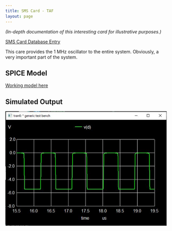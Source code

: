 ```yaml
---
title: SMS Card - TAF
layout: page
---
```

_(In-depth documentation of this interesting card for illustrative purposes.)_

[SMS Card Database Entry](https://static.righto.com/sms/TAF.html)

This care provides the 1 MHz oscillator to the entire system. Obviously, a very important 
part of the system.

## SPICE Model

[Working model here](https://github.com/brucemack/IBM-1620/blob/main/sms-cards/cd/ibm-sms-taf.sp)

## Simulated Output

![TAF Simulation](taf-sim-0.jpg)





